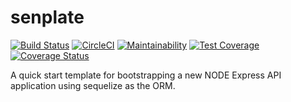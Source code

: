 # senplate
[![Build Status](https://travis-ci.org/andela-git/senplate.svg?branch=master)](https://travis-ci.org/andela-git/senplate)
[![CircleCI](https://circleci.com/gh/andela-git/senplate.svg?style=svg)](https://circleci.com/gh/andela-git/senplate)
[![Maintainability](https://api.codeclimate.com/v1/badges/a37bd58403dc31ebe22e/maintainability)](https://codeclimate.com/github/andela-git/senplate/maintainability)
[![Test Coverage](https://api.codeclimate.com/v1/badges/a37bd58403dc31ebe22e/test_coverage)](https://codeclimate.com/github/andela-git/senplate/test_coverage)
[![Coverage Status](https://coveralls.io/repos/github/andela-git/senplate/badge.svg?branch=master)](https://coveralls.io/github/andela-git/senplate?branch=master)

A quick start template for bootstrapping a new NODE Express API application using sequelize as the ORM.
